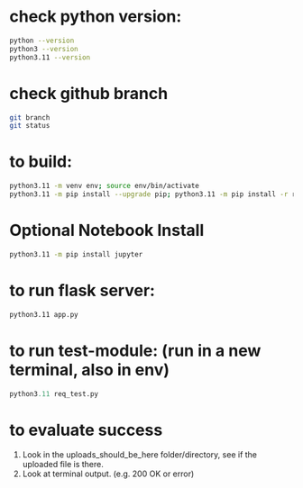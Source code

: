 # check python version: 
```bash
python --version
python3 --version
python3.11 --version
```

# check github branch
```bash
git branch
git status
```

# to build:
```bash
python3.11 -m venv env; source env/bin/activate
python3.11 -m pip install --upgrade pip; python3.11 -m pip install -r requirements.txt
```

# Optional Notebook Install
```bash
python3.11 -m pip install jupyter
```

# to run flask server:
```bash
python3.11 app.py
```
# to run test-module: (run in a new terminal, also in env) 
```python
python3.11 req_test.py
```

# to evaluate success
1. Look in the uploads_should_be_here folder/directory, see if the uploaded file is there.
2. Look at terminal output. (e.g. 200 OK or error)
